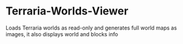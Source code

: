 # Terraria-Worlds-Viewer
Loads Terraria worlds as read-only and generates full world maps as images, it also displays world and blocks info
